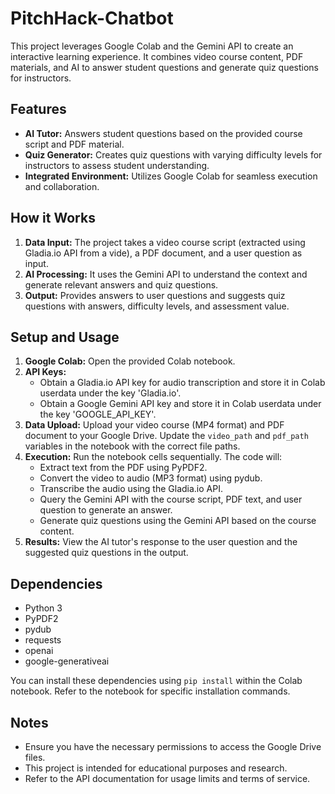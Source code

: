 # PitchHack-Chatbot

This project leverages Google Colab and the Gemini API to create an interactive learning experience. It combines video course content, PDF materials, and AI to answer student questions and generate quiz questions for instructors.

## Features

- **AI Tutor:** Answers student questions based on the provided course script and PDF material.
- **Quiz Generator:** Creates quiz questions with varying difficulty levels for instructors to assess student understanding.
- **Integrated Environment:** Utilizes Google Colab for seamless execution and collaboration.

## How it Works

1. **Data Input:** The project takes a video course script (extracted using Gladia.io API from a vide), a PDF document, and a user question as input.
2. **AI Processing:** It uses the Gemini API to understand the context and generate relevant answers and quiz questions.
3. **Output:** Provides answers to user questions and suggests quiz questions with answers, difficulty levels, and assessment value.

## Setup and Usage

1. **Google Colab:** Open the provided Colab notebook.
2. **API Keys:**
    - Obtain a Gladia.io API key for audio transcription and store it in Colab userdata under the key 'Gladia.io'.
    - Obtain a Google Gemini API key and store it in Colab userdata under the key 'GOOGLE_API_KEY'.
3. **Data Upload:** Upload your video course (MP4 format) and PDF document to your Google Drive. Update the `video_path` and `pdf_path` variables in the notebook with the correct file paths.
4. **Execution:** Run the notebook cells sequentially. The code will:
    - Extract text from the PDF using PyPDF2.
    - Convert the video to audio (MP3 format) using pydub.
    - Transcribe the audio using the Gladia.io API.
    - Query the Gemini API with the course script, PDF text, and user question to generate an answer.
    - Generate quiz questions using the Gemini API based on the course content.
5. **Results:** View the AI tutor's response to the user question and the suggested quiz questions in the output.

## Dependencies

- Python 3
- PyPDF2
- pydub
- requests
- openai
- google-generativeai

You can install these dependencies using `pip install` within the Colab notebook. Refer to the notebook for specific installation commands.

## Notes

- Ensure you have the necessary permissions to access the Google Drive files.
- This project is intended for educational purposes and research.
- Refer to the API documentation for usage limits and terms of service.
